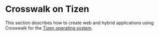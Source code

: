 # Crosswalk on Tizen

This section describes how to create web and hybrid applications using Crosswalk for the <a href="https://developer.tizen.org/">Tizen operating system</a>. 

